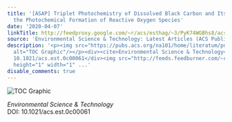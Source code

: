 ```yaml
---
title: '[ASAP] Triplet Photochemistry of Dissolved Black Carbon and Its Effects on
  the Photochemical Formation of Reactive Oxygen Species'
date: '2020-04-07'
linkTitle: http://feedproxy.google.com/~r/acs/esthag/~3/PyK74WGBhs8/acs.est.0c00061
source: 'Environmental Science & Technology: Latest Articles (ACS Publications)'
description: '<p><img src="https://pubs.acs.org/na101/home/literatum/publisher/achs/journals/content/esthag/0/esthag.ahead-of-print/acs.est.0c00061/20200407/images/medium/es0c00061_0006.gif"
  alt="TOC Graphic"/></p><div><cite>Environmental Science & Technology</cite></div><div>DOI:
  10.1021/acs.est.0c00061</div><img src="http://feeds.feedburner.com/~r/acs/esthag/~4/PyK74WGBhs8"
  height="1" width="1" ...'
disable_comments: true
---
```

<p><img src="https://pubs.acs.org/na101/home/literatum/publisher/achs/journals/content/esthag/0/esthag.ahead-of-print/acs.est.0c00061/20200407/images/medium/es0c00061_0006.gif" alt="TOC Graphic"/></p><div><cite>Environmental Science & Technology</cite></div><div>DOI: 10.1021/acs.est.0c00061</div><img src="http://feeds.feedburner.com/~r/acs/esthag/~4/PyK74WGBhs8" height="1" width="1" ...